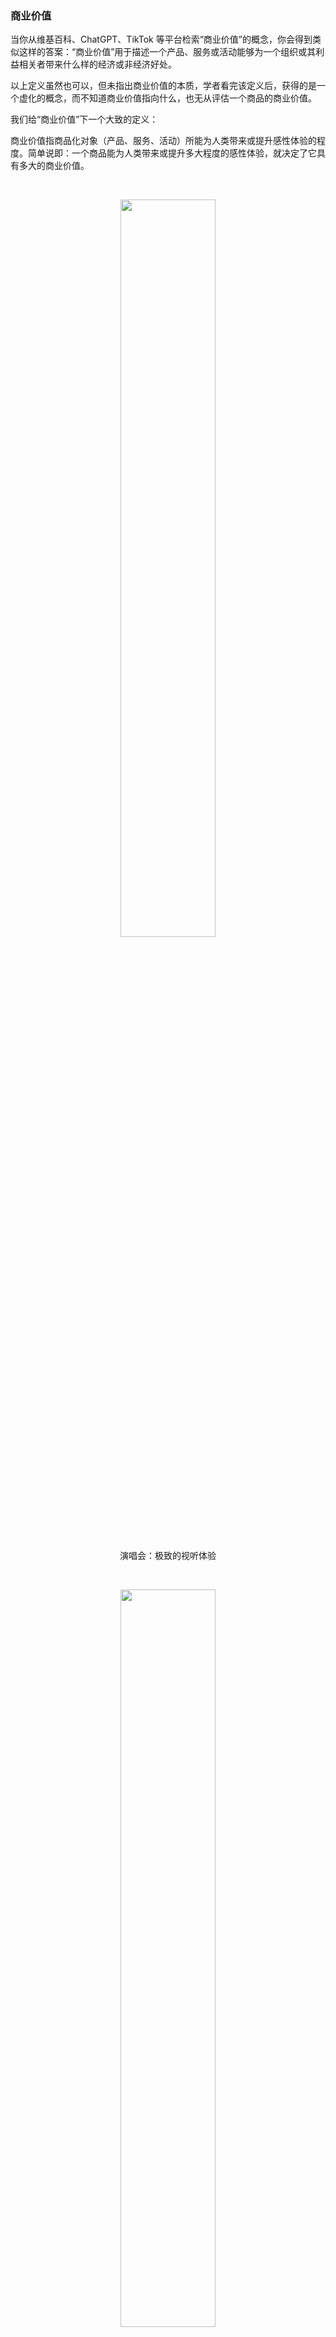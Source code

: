 ### 商业价值

当你从维基百科、ChatGPT、TikTok 等平台检索“商业价值”的概念，你会得到类似这样的答案：“商业价值”用于描述一个产品、服务或活动能够为一个组织或其利益相关者带来什么样的经济或非经济好处。

以上定义虽然也可以，但未指出商业价值的本质，学者看完该定义后，获得的是一个虚化的概念，而不知道商业价值指向什么，也无从评估一个商品的商业价值。

我们给“商业价值”下一个大致的定义：

商业价值指商品化对象（产品、服务、活动）所能为人类带来或提升感性体验的程度。简单说即：一个商品能为人类带来或提升多大程度的感性体验，就决定了它具有多大的商业价值。

<br/>

<p align="center"><img src="static-files/演唱会.jpg" width="55%"></p>

<p align="center">演唱会：极致的视听体验</p>

<br/>

<p align="center"><img src="static-files/蹦极.jpg" width="55%"></p>

<p align="center">蹦极：对死亡的强烈恐惧、对生存的极致渴望、无法阻止身体下落的强烈失控感</p>

<br/>

<p align="center"><img src="static-files/玻璃桥.jpg" width="55%"></p>

<p align="center">玻璃桥：停置天空，仿佛腾云驾雾，满足对神话故事里神仙腾云驾雾的奇妙体验的向往</p>

<br/>

<p align="center"><img src="static-files/文艺表演.jpg" width="55%"></p>

<p align="center">文艺表演：唯美、温馨的人文氛围</p>

<br/>

<p align="center"><img src="static-files/鬼屋.jpg" width="55%"></p>

<p align="center">鬼屋：极致的惊悚氛围和刺激感</p>